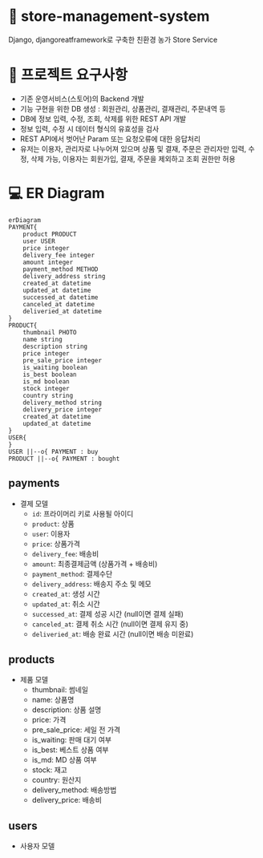 # 🍏 store-management-system

Django, djangoreatframework로 구축한 친환경 농가 Store Service

# 📔 프로젝트 요구사항

- 기존 운영서비스(스토어)의 Backend 개발
- 기능 구현을 위한 DB 생성 : 회원관리, 상품관리, 결재관리, 주문내역 등
- DB에 정보 입력, 수정, 조회, 삭제를 위한 REST API 개발
- 정보 입력, 수정 시 데이터 형식의 유효성을 검사
- REST API에서 벗어난 Param 또는 요청오류에 대한 응답처리
- 유저는 이용자, 관리자로 나누어져 있으며 상품 및 결재, 주문은 관리자만 입력, 수정, 삭제 가능,
  이용자는 회원가입, 결재, 주문을 제외하고 조회 권한만 허용

# 💻 ER Diagram

```mermaid
erDiagram
PAYMENT{
    product PRODUCT
    user USER
    price integer
    delivery_fee integer
    amount integer
    payment_method METHOD
    delivery_address string
    created_at datetime
    updated_at datetime
    successed_at datetime
    canceled_at datetime
    deliveried_at datetime
}
PRODUCT{
    thumbnail PHOTO
    name string
    description string
    price integer
    pre_sale_price integer
    is_waiting boolean
    is_best boolean
    is_md boolean
    stock integer
    country string
    delivery_method string
    delivery_price integer
    created_at datetime
    updated_at datetime
}
USER{
}
USER ||--o{ PAYMENT : buy
PRODUCT ||--o{ PAYMENT : bought
```

## payments

- 결제 모델
  - `id`: 프라이머리 키로 사용될 아이디
  - `product`: 상품
  - `user`: 이용자
  - `price`: 상품가격
  - `delivery_fee`: 배송비
  - `amount`: 최종결제금액 (상품가격 + 배송비)
  - `payment_method`: 결제수단
  - `delivery_address`: 배송지 주소 및 메모
  - `created_at`: 생성 시간
  - `updated_at`: 취소 시간
  - `successed_at`: 결제 성공 시간 (null이면 결제 실패)
  - `canceled_at`: 결제 취소 시간 (null이면 결제 유지 중)
  - `deliveried_at`: 배송 완료 시간 (null이면 배송 미완료)

## products

- 제품 모델
  - thumbnail: 썸네일
  - name: 상품명
  - description: 상품 설명
  - price: 가격
  - pre_sale_price: 세일 전 가격
  - is_waiting: 판매 대기 여부
  - is_best: 베스트 상품 여부
  - is_md: MD 상품 여부
  - stock: 재고
  - country: 원산지
  - delivery_method: 배송방법
  - delivery_price: 배송비

## users

- 사용자 모델
